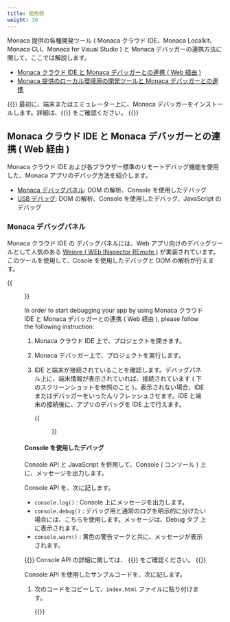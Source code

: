 ```yaml
---
title: 使用例
weight: 30
---
```


Monaca 提供の各種開発ツール ( Monaca クラウド IDE、Monaca
Localkit、Monaca CLI、Monaca for Visual Studio ) と Monaca
デバッガーの連携方法に関して、ここでは解説します。

- [Monaca クラウド IDE と Monaca デバッガーとの連携 ( Web 経由 )](#monaca-クラウド-ide-と-monaca-デバッガーとの連携-web-経由)
- [Monaca 提供のローカル環境用の開発ツールと Monaca デバッガーとの連携](#monaca-提供のローカル環境用の開発ツールと-monaca-デバッガーとの連携)

{{<note>}}
最初に、端末またはエミュレーター上に、Monaca
デバッガーをインストールします。詳細は、{{<link href="../installation" title="Monaca デバッガーのインストール方法">}}
をご確認ください。
{{</note>}}

## Monaca クラウド IDE と Monaca デバッガーとの連携 ( Web 経由 )

Monaca クラウド IDE
および各ブラウザー標準のリモートデバッグ機能を使用した、Monaca
アプリのデバッグ方法を紹介します。

-   [Monaca デバッグパネル](#debugger-debug-panel): DOM の解析、Console を使用したデバッグ
-   [USB デバッグ](#debugger-usb-debug): DOM の解析、Console
    を使用したデバッグ、JavaScript のデバッグ

### Monaca デバッグパネル

Monaca クラウド IDE の デバッグパネルには、Web
アプリ向けのデバッグツールとして人気のある [Weinre ( WEb INspector REmote )](https://people.apache.org/~pmuellr/weinre/docs/latest/)
が実装されています。このツールを使用して、Cosole を使用したデバッグと
DOM の解析が行えます。

{{<figure src="/images/debugger/manual/debug/1.png" title="Monaca クラウド IDE 上の デバッグパネル">}}

In order to start debugging your app by using Monaca クラウド IDE と
Monaca デバッガーとの連携 ( Web 経由 ), please follow the following
instruction:

1.  Monaca クラウド IDE 上で、プロジェクトを開きます。
2.  Monaca デバッガー上で、プロジェクトを実行します。
3.  IDE
    と端末が接続されていることを確認します。デバッグパネル上に、端末情報が表示されていれば、接続されています
    ( 下のスクリーンショットを参照のこと )。表示されない場合、IDE
    またはデバッガーをいったんリフレッシュさせます。IDE
    と端末の接続後に、アプリのデバッグを IDE 上で行えます。

    {{<figure src="/images/debugger/manual/debug/2.png">}}

#### Console を使用したデバッグ

Console API と JavaScript を併用して、Console ( コンソール )
上に、メッセージを出力します。

Console API を、次に記します。

-   `console.log()` : Console 上にメッセージを出力します。
-   `console.debug()` :
    デバッグ用と通常のログを明示的に分けたい場合には、こちらを使用します。メッセージは、Debug
    タブ 上に表示されます。
-   `console.warn()` :
    黄色の警告マークと共に、メッセージが表示されます。

{{<note>}}
    Console API の詳細に関しては、 {{<link href="https://developer.chrome.com/devtools/docs/console-api" title="Console API references ( Google Developers )">}} をご確認ください。
{{</note>}}

Console API を使用したサンプルコードを、次に記します。

1.  次のコードをコピーして、`index.html` ファイルに貼り付けます。

    {{<highlight html>}}
<!DOCTYPE HTML>
<html>
    <head>
        <meta charset="utf-8">
        <meta name="viewport" content="width=device-width, height=device-height, initial-scale=1, maximum-scale=1, user-scalable=no">
        <script src="components/loader.js"></script>
        <link rel="stylesheet" href="components/loader.css">
        <link rel="stylesheet" href="css/style.css">
        <script>
            var a = 1;
            var b = 2;

            function debug(){
                var c = a + b;
                console.log("debug() function is executed!");
                console.log("executed! variable c is " + c);
            }

            debug();
        </script>
    </head>
    <body>
        <h1>Hello World!</h1>
    </body>
</html>
    {{</highlight>}}

2.  ファイルを保存して、Monaca デバッガーと Monaca クラウド IDE
    を接続します。次に、Monaca クラウド IDE
    上で、プロジェクトを実行します ( \[ 実機デバッグ \]
    メニューをクリック )。次に、下の 2
    つのスクリーンショットのようなメッセージが、Monaca クラウド IDE
    のデバッグパネル上および Monaca
    デバッガーのアプリログ上に、それぞれ表示されていることを確認します。

    {{<figure src="/images/debugger/manual/debug/3.png" title="Monaca クラウド IDE の デバッグパネル上">}}
    {{<figure src="/images/debugger/manual/debug/6.png" title="Monaca デバッガーのアプリログ上" width="300">}}

3.  デバッグパネル上で、次のように、アプリのエラーログも確認できます。

    {{<figure src="/images/debugger/manual/debug/4.png">}}

#### DOM の解析

DOM ( Document Object Model )
の解析ツールを使用して、次の処理ができます。

-   現在開いているページの DOM 構造が表示されます。
-   現在開いているページの DOM 構造と CSS
    を修正でき、ページ側にもリアルタイムで反映されます。

詳細に関しては、 [スタイルと DOM の修正 ( 英語サイト)](https://developer.chrome.com/devtools/docs/dom-and-styles)
をご確認ください。

{{<figure src="/images/debugger/manual/debug/5.png" title="デバッグパネル上での DOM 解析">}}

### USB デバッグ

USB デバッグを有効化すると、次の操作を行えます。

-   Console を使用したデバッグ : Console
    上で、メッセージの出力とデバッグセッションを行えます。
-   DOM の解析 : DOM
    の構造の確認と修正を行えます。また、リアルタイムで、更新を反映できます。
-   JavaScript のデバッグ : JavaScript
    パフォーマンスの分析、分析ポイント ( ブレークポイント )
    のセット、実行処理の制御を行えます。

USB デバッグ使用時に利用できるデバッグ方法は、次のとおりです。

1.  iOS
    端末を使用している場合には、[Safari のリモートデバッグ機能](#usb-debugging-ios)
    を利用できます。
2.  Android
    端末を使用している場合には、[Chrome のリモートデバッグ機能](#usb-debugging-android)
    を利用できます。

#### Safari のリモートデバッグ機能 ( iOS と Mac が対象 )

{{<note>}}
    USB デバッグを使用してデバッグをする場合、事前に行う設定がいくつかあります。詳細は、 {{<link href="#pre-debug-app" title="USB デバッグの事前準備">}} をご確認ください。
{{</note>}}

1.  USB ケーブルを使用して、iOS 端末と Mac を接続します。
2.  カスタムビルド版 Monaca デバッガー上で、Monaca
    プロジェクトを実行します。
3.  Safari を開いて、 `開発`
    メニューを選択します。表示されるリスト内に、開発者の iOS
    端末名が表示されますので、選択します。表示されたサブメニューから、Monaca
    アプリ内で使用しているページを選択します。

    {{<figure src="/images/debugger/manual/debug/9.png">}}

4.  Web
    インスペクタ画面が表示されます。ここでは、総合的にアプリを検証できます
    ( HTTP リクエストのタイムライン表示、JavaScript
    のプロファイリング、DOM ツリーの操作など )。Web
    インスペクタの使用方法に関しては、こちらの [Safari Web
    インスペクタの使用方法 ( 英語サイト)](https://developer.apple.com/library/ios/documentation/AppleApplications/Conceptual/Safari_Developer_Guide/Introduction/Introduction.html#//apple_ref/doc/uid/TP40007874)
    をご確認ください。

    {{<figure src="/images/debugger/manual/debug/10.png">}}

#### Chrome のリモートデバッグ機能 ( Google Chrome ブラウザーを使用した Android アプリ開発が対象 )

{{<note>}}
    USB デバッグを使用してデバッグをする場合、事前に行う設定がいくつかあります。詳細は、 {{<link href="#pre-debug-app" title="USB デバッグの事前準備">}} をご確認ください。
{{</note>}}

1.  USB ケーブルを使用して、Android 端末と PC を接続します。
2.  Monaca デバッガー上で、Monoca プロジェクトを実行します。
3.  Chrome のアドレスバーに、 `chrome://inspect/` と入力します。
4.  「 Devices 」 ページが表示されます。次に、接続した Android
    端末が表示されていることを確認して、端末情報の下に表示されている
    {{<guilabel name="inspect">}} をクリックします。

    {{<figure src="/images/debugger/manual/debug/7.png">}}

5.  Chrome DevTools が起動します。ここまでの手順で、Monaca
    アプリをデバッグする準備が整いました。Chrome DevTools
    の使用方法は、[こちら ( 英語サイト)](https://developer.chrome.com/devtools) をご確認ください。

    {{<figure src="/images/debugger/manual/debug/8.png">}}

## Monaca 提供のローカル環境用の開発ツールと Monaca デバッガーとの連携

Monaca 提供のローカル環境用の開発ツールには、Monaca CLI、Monaca
Localkit、Monaca for Visual Studio があります。

### USB デバッグの事前準備

<table class="small">
    <tr>
        <th width="15%">プラットフォーム</th>
        <th>iOS</th>
        <th>Android</th>
    </tr>
    <tr>
        <td><b>Monaca デバッガー</b></td>
        <td><a href="../installation/debugger_ios/#custom-debugger-ios">カスタムビルド版 Monaca デバッガーのみ</a></td>
        <td>ストア版またはカスタムビルド版の <a href="../installation/debugger_android/">Monaca デバッガー</a></td>
    </tr>
    <tr>
        <td><b>ドライバーのインストール</b></td>
        <td>Windows の場合、iTunes をインストールして、iOS 端末用のドライバーを入手します。Mac OS X の場合、必要なドライバーは、インストールされています。</td>
        <td>Windows の場合、端末製造元の Web サイトから、端末用の対象のドライバーを入手します。Mac OS X の場合、必要なドライバーを、システム側で自動で検知してくれます。</td>
    </tr>
    <tr>
        <td><b>USB デバッグ の有効化</b></td>
        <td>iOS 端末上で、[ Web インスペクタ ] を有効化します。
            <ul>
                <li><code>設定 ‣ Safari</code> を選択します。</li>
                <li>下にスクロールして、 <code>詳細</code> を選択します。</li>
                <li><code>Web インスペクタ</code> を ON にします。</li>
            </ul>
        </td>
        <td>Android 端末上で、[ USB デバッグ ( USB debugging ) ] を有効化します。
            <ul>
                <li><code>設定 ‣ 端末情報 / タブレット情報</code> を選択して、ビルド番号を数回タップします。</li>
                <li><code>開発者向けオプション</code> を選択します。</li>
                <li><code>USB デバッグ</code> を選択します。</li>
            </ul>
        </td>
    </tr>
    <tr>
        <td><b>コネクションの信頼</b></td>
        <td>端末上に、コンピューターの信頼性を確認する画面が表示されます。[ 信頼する ] を選択して、コンピューター側と接続します。</td>
        <td>端末上に、コンピューターの信頼性を確認する画面が表示されます。[ 信頼する ] を選択して、コンピューター側と接続します。</td>
    </tr>
</table>

### Monaca 提供のローカル環境用の開発ツールと USB デバッグ

デバッグの手順を、次に記します。

1.  Monaca デバッガーとホスト PC をペアリングします。ホスト PC
    とは、Monaca 提供のローカル環境用の開発ツール ( Monaca
    Localkit、Monaca CLI、Monaca for Visual Studio ) を実行している PC
    を指します。各開発ツール上でのペアリング方法は、次のリンク先をご確認ください。

    -   [Monaca Localkit 上でのペアリング方法](/ja/products_guide/monaca_localkit/pairing_debugging)
    -   [Monaca CLI 上でのペアリング方法](/ja/products_guide/monaca_cli/pairing_debugging)
    -   [Monaca for Visual Studio 上でのペアリング方法](/ja/products_guide/monaca_vs/pairing_debugging)

2.  実行するプロジェクトを選択します。
3.  下のスクリーンショット内で、赤色で示された、デバッガーのメニューをクリックします。

    {{<figure src="/images/debugger/manual/debug/11.png" width="300">}}  

4.  [ インスペクタ ] ボタンをクリックして、USB デバッグを開始します。

    {{<figure src="/images/debugger/manual/debug/12.png" width="300">}}  

5.  Chrome DevTools または Safari の Web インスペクタがホスト PC
    側で起動されているか確認します。起動されていない場合、troubleshoot\_inspector
    をご確認ください。また、併せて、次のリンク先もご確認ください。

    - [Safari の Web インスペクタの使用方法 ( 外部サイト)](https://developer.apple.com/library/safari/documentation/AppleApplications/Conceptual/Safari_Developer_Guide/Introduction/Introduction.html)
    - [Chrome DevTools の使用方法 ( 外部サイト )](https://developer.chrome.com/devtools)

    {{<figure src="/images/debugger/manual/debug/13.png">}}  

参考ページ

- [機能の概要]({{<ref "features.ja.md">}})
- [インストール方法](../installation)
- [トラブルシューティング ガイド](../troubleshooting)


